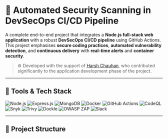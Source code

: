 # 🔐 Automated Security Scanning in DevSecOps CI/CD Pipeline

A complete end-to-end project that integrates a **Node.js full-stack web application** with a robust **DevSecOps CI/CD pipeline** using GitHub Actions. This project emphasises **secure coding practices**, **automated vulnerability detection**, and **continuous delivery** with **real-time alerts** and **container security**.

> ⚙️ Developed with the support of [Harsh Chauhan](https://www.linkedin.com/in/harsh-chauhan), who contributed significantly to the application development phase of the project.

---

## 🚀 Tools & Tech Stack

![Node.js](https://img.shields.io/badge/Node.js-339933?style=for-the-badge&logo=node.js&logoColor=white)
![Express.js](https://img.shields.io/badge/Express.js-000000?style=for-the-badge&logo=express&logoColor=white)
![MongoDB](https://img.shields.io/badge/MongoDB-47A248?style=for-the-badge&logo=mongodb&logoColor=white)
![Docker](https://img.shields.io/badge/Docker-2496ED?style=for-the-badge&logo=docker&logoColor=white)
![GitHub Actions](https://img.shields.io/badge/GitHub%20Actions-2088FF?style=for-the-badge&logo=github-actions&logoColor=white)
![CodeQL](https://img.shields.io/badge/CodeQL-2EA44F?style=for-the-badge&logo=github&logoColor=white)
![Snyk](https://img.shields.io/badge/Snyk-4C4A73?style=for-the-badge&logo=snyk&logoColor=white)
![Trivy](https://img.shields.io/badge/Trivy-0091E6?style=for-the-badge&logo=aqua&logoColor=white)
![Dockle](https://img.shields.io/badge/Dockle-000000?style=for-the-badge&logo=docker&logoColor=white)
![OWASP ZAP](https://img.shields.io/badge/OWASP%20ZAP-9C27B0?style=for-the-badge&logo=owasp&logoColor=white)
![Slack](https://img.shields.io/badge/Slack-4A154B?style=for-the-badge&logo=slack&logoColor=white)

---

## 🧱 Project Structure

